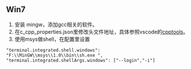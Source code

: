 

##  Win7 
1. 安装 mingw，添加gcc相关的软件。
2. 在c_cpp_properties.json里修改头文件地址，具体参照vscode的[cpptools](https://github.com/Microsoft/vscode-cpptools/blob/master/Documentation/LanguageServer/MinGW.md)。
3. 使用msys做shell，在配置里设置

```
"terminal.integrated.shell.windows": "F:\\MinGW\\msys\\1.0\\bin\\sh.exe ",
"terminal.integrated.shellArgs.windows": ["--login","-i"]
```




